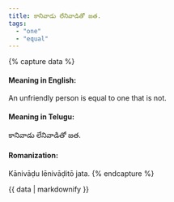 ```yaml
---
title: కానివాడు లేనివాడితో జత.
tags:
  - "one"
  - "equal"
---
```


{% capture data %}
#### Meaning in English:
An unfriendly person is equal to one that is not.

#### Meaning in Telugu:
కానివాడు లేనివాడితో జత.

#### Romanization:
Kānivāḍu lēnivāḍitō jata.
{% endcapture %}

{{ data | markdownify }}


